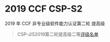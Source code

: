# 2019 CCF CSP-S2

2019 年 CCF 非专业级软件能力认证第二轮
提高级

> CSP-J/S2019第二轮提高级二等[评级名单](https://www.noi.cn/ccf/file/do?fid=FYq6T8g5&attach=n#:~:text=CCF%2DCSP%2DJS2019%2D09201,%E5%88%9D%E4%BA%8C)
